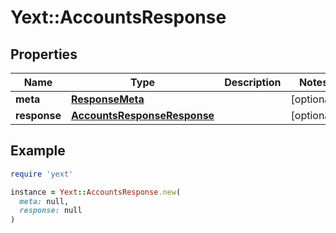 # Yext::AccountsResponse

## Properties

| Name | Type | Description | Notes |
| ---- | ---- | ----------- | ----- |
| **meta** | [**ResponseMeta**](ResponseMeta.md) |  | [optional] |
| **response** | [**AccountsResponseResponse**](AccountsResponseResponse.md) |  | [optional] |

## Example

```ruby
require 'yext'

instance = Yext::AccountsResponse.new(
  meta: null,
  response: null
)
```

